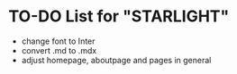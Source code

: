 # TO-DO List for "STARLIGHT"
- change font to Inter
- convert .md to .mdx
- adjust homepage, aboutpage and pages in general


